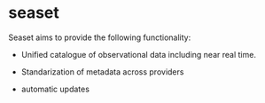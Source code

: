 # seaset


Seaset aims to provide the following functionality:

- Unified catalogue of observational data including near real time.

- Standarization of metadata across providers

- automatic updates
